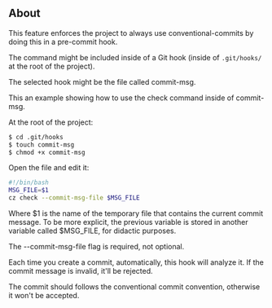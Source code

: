 ## About

This feature enforces the project to always use conventional-commits by doing this in a pre-commit hook.

The command might be included inside of a Git hook (inside of `.git/hooks/` at the root of the project).

The selected hook might be the file called commit-msg.

This an example showing how to use the check command inside of commit-msg.

At the root of the project:

```sh
$ cd .git/hooks
$ touch commit-msg
$ chmod +x commit-msg
```

Open the file and edit it:

```sh
#!/bin/bash
MSG_FILE=$1
cz check --commit-msg-file $MSG_FILE
```

Where $1 is the name of the temporary file that contains the current commit message. To be more explicit, the previous variable is stored in another variable called $MSG_FILE, for didactic purposes.

The --commit-msg-file flag is required, not optional.

Each time you create a commit, automatically, this hook will analyze it.
If the commit message is invalid, it'll be rejected.

The commit should follows the conventional commit convention, otherwise it won't be accepted.
